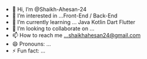 - 👋 Hi, I’m @Shaikh-Ahesan-24
- 👀 I’m interested in ...Front-End / Back-End
- 🌱 I’m currently learning ... Java Kotlin Dart Flutter
- 💞️ I’m looking to collaborate on ...
- 📫 How to reach me ...shaikhahesan24@gmail.com
- 😄 Pronouns: ...
- ⚡ Fun fact: ...

<!---
Shaikh-Ahesan-24/Shaikh-Ahesan-24 is a ✨ special ✨ repository because its `README.md` (this file) appears on your GitHub profile.
You can click the Preview link to take a look at your changes.
--->
